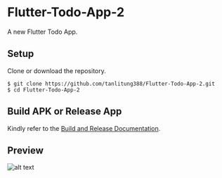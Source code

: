 # Flutter-Todo-App-2
A new Flutter Todo App.

## Setup
Clone or download the repository.
```
$ git clone https://github.com/tanlitung388/Flutter-Todo-App-2.git
$ cd Flutter-Todo-App-2
```

## Build APK or Release App
Kindly refer to the [Build and Release Documentation](https://flutter.dev/docs/deployment/android).

## Preview
![alt text](https://github.com/tanlitung388/Flutter-Todo-App-2/raw/master/todo.gif "Preview")
